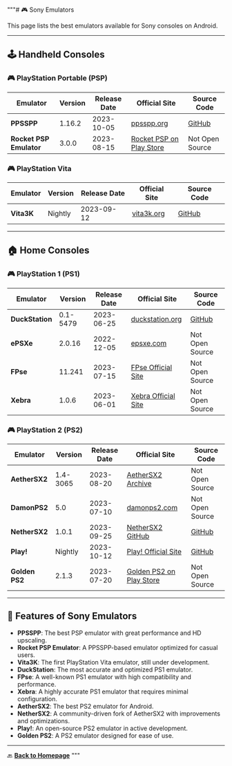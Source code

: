 """# 🎮 Sony Emulators

This page lists the best emulators available for Sony consoles on Android.

---

## 🕹️ Handheld Consoles

### 🎮 PlayStation Portable (PSP)
| Emulator               | Version   | Release Date | Official Site | Source Code |
|-----------------------|-----------|--------------|---------------|-------------|
| **PPSSPP**           | 1.16.2    | 2023-10-05   | [ppsspp.org](https://www.ppsspp.org/) | [GitHub](https://github.com/hrydgard/ppsspp) |
| **Rocket PSP Emulator** | 3.0.0  | 2023-08-15   | [Rocket PSP on Play Store](https://play.google.com/store/apps/details?id=com.emulator.rocketspp) | Not Open Source |

### 🎮 PlayStation Vita
| Emulator       | Version   | Release Date | Official Site | Source Code |
|---------------|-----------|--------------|---------------|-------------|
| **Vita3K**    | Nightly   | 2023-09-12   | [vita3k.org](https://vita3k.org/) | [GitHub](https://github.com/Vita3K/Vita3K) |

---

## 🏠 Home Consoles

### 🎮 PlayStation 1 (PS1)
| Emulator       | Version   | Release Date | Official Site | Source Code |
|---------------|-----------|--------------|---------------|-------------|
| **DuckStation** | 0.1-5479 | 2023-06-25   | [duckstation.org](https://www.duckstation.org/) | [GitHub](https://github.com/stenzek/duckstation) |
| **ePSXe**     | 2.0.16    | 2022-12-05   | [epsxe.com](https://www.epsxe.com/) | Not Open Source |
| **FPse**      | 11.241    | 2023-07-15   | [FPse Official Site](https://play.google.com/store/apps/details?id=com.emulator.fpse) | Not Open Source |
| **Xebra**     | 1.0.6     | 2023-06-01   | [Xebra Official Site](https://xebra.jp/) | Not Open Source |

### 🎮 PlayStation 2 (PS2)
| Emulator       | Version   | Release Date | Official Site | Source Code |
|---------------|-----------|--------------|---------------|-------------|
| **AetherSX2** | 1.4-3065  | 2023-08-20   | [AetherSX2 Archive](https://www.aethersx2.com/archive/) | Not Open Source |
| **DamonPS2**  | 5.0       | 2023-07-10   | [damonps2.com](https://www.damonps2.com/) | Not Open Source |
| **NetherSX2** | 1.0.1     | 2023-09-25   | [NetherSX2 GitHub](https://github.com/Trixarian/NetherSX2-patch) | [GitHub](https://github.com/Trixarian/NetherSX2-patch) |
| **Play!**     | Nightly   | 2023-10-12   | [Play! Official Site](https://purei.org/) | [GitHub](https://github.com/jpd002/Play-) |
| **Golden PS2**| 2.1.3     | 2023-07-20   | [Golden PS2 on Play Store](https://play.google.com/store/apps/details?id=com.fpsemulator.goldpps2) | Not Open Source |

---

## 🔄 Features of Sony Emulators

- **PPSSPP**: The best PSP emulator with great performance and HD upscaling.
- **Rocket PSP Emulator**: A PPSSPP-based emulator optimized for casual users.
- **Vita3K**: The first PlayStation Vita emulator, still under development.
- **DuckStation**: The most accurate and optimized PS1 emulator.
- **FPse**: A well-known PS1 emulator with high compatibility and performance.
- **Xebra**: A highly accurate PS1 emulator that requires minimal configuration.
- **AetherSX2**: The best PS2 emulator for Android.
- **NetherSX2**: A community-driven fork of AetherSX2 with improvements and optimizations.
- **Play!**: An open-source PS2 emulator in active development.
- **Golden PS2**: A PS2 emulator designed for ease of use.

---

🔙 **[Back to Homepage](../index.md)**
"""
